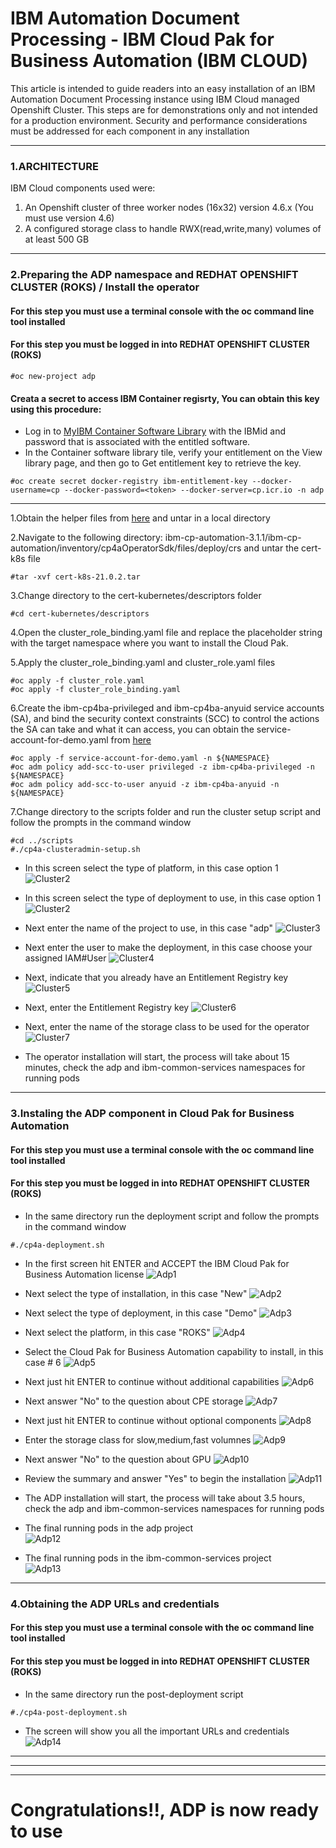 # IBM Automation Document Processing - IBM Cloud Pak for Business Automation (IBM CLOUD)

This article is intended to guide readers into an easy installation of an IBM Automation Document Processing instance using IBM Cloud managed Openshift Cluster.
This steps are for demonstrations only and not intended for a production environment. Security and performance considerations must be addressed for each component in any installation

***
### 1.ARCHITECTURE

IBM Cloud components used were:
1. An Openshift cluster of three worker nodes (16x32) version 4.6.x (You must use version 4.6)
2. A configured storage class to handle RWX(read,write,many) volumes of at least 500 GB

***
### 2.Preparing the ADP namespace and REDHAT OPENSHIFT CLUSTER (ROKS) / Install the operator
#### For this step you must use a terminal console with the oc command line tool installed
#### For this step you must be logged in into REDHAT OPENSHIFT CLUSTER (ROKS)
```
#oc new-project adp
```

#### Creata a secret to access IBM Container regisrty, You can obtain this key using this procedure:
* Log in to [MyIBM Container Software Library](https://myibm.ibm.com/products-services/containerlibrary) with the IBMid and password that is associated with the entitled software.
* In the Container software library tile, verify your entitlement on the View library page, and then go to Get entitlement key to retrieve the key. 

```
#oc create secret docker-registry ibm-entitlement-key --docker-username=cp --docker-password=<token> --docker-server=cp.icr.io -n adp
```
***
1.Obtain the helper files from [here](https://github.com/fxnaranjo/cp4ba-adp/blob/main/helper/ibm-cp-automation-3.1.1.tgz) and untar in a local directory

2.Navigate to the following directory: ibm-cp-automation-3.1.1/ibm-cp-automation/inventory/cp4aOperatorSdk/files/deploy/crs and untar the cert-k8s file
```
#tar -xvf cert-k8s-21.0.2.tar
```

3.Change directory to the cert-kubernetes/descriptors folder
```
#cd cert-kubernetes/descriptors
```

4.Open the cluster_role_binding.yaml file and replace the placeholder string <NAMESPACE> with the target namespace where you want to install the Cloud Pak.
 
5.Apply the cluster_role_binding.yaml and cluster_role.yaml files
```
#oc apply -f cluster_role.yaml
#oc apply -f cluster_role_binding.yaml
```
  
6.Create the ibm-cp4ba-privileged and ibm-cp4ba-anyuid service accounts (SA), and bind the security context constraints (SCC) to control the actions the SA can take and what it can access, you can obtain the service-account-for-demo.yaml from [here](https://github.com/fxnaranjo/cp4ba-adp/blob/main/helper/service-account-for-demo.yaml)
```
#oc apply -f service-account-for-demo.yaml -n ${NAMESPACE}
#oc adm policy add-scc-to-user privileged -z ibm-cp4ba-privileged -n ${NAMESPACE}
#oc adm policy add-scc-to-user anyuid -z ibm-cp4ba-anyuid -n ${NAMESPACE}
```

 7.Change directory to the scripts folder and run the cluster setup script and follow the prompts in the command window
 ```
 #cd ../scripts
 #./cp4a-clusteradmin-setup.sh
 ```
  
* In this screen select the type of platform, in this case option 1
![Cluster2](https://github.com/fxnaranjo/cp4ba-adp//raw/main/images/cluster1.png "Cluster1")
 
* In this screen select the type of deployment to use, in this case option 1
![Cluster2](https://github.com/fxnaranjo/cp4ba-adp//raw/main/images/cluster2.png "Cluster2")
 
* Next enter the name of the project to use, in this case "adp"
![Cluster3](https://github.com/fxnaranjo/cp4ba-adp//raw/main/images/cluster3.png "Cluster3")
 
* Next enter the user to make the deployment, in this case choose your assigned IAM#User
![Cluster4](https://github.com/fxnaranjo/cp4ba-adp//raw/main/images/cluster4.png "Cluster4")
 
* Next, indicate that you already have an Entitlement Registry key
![Cluster5](https://github.com/fxnaranjo/cp4ba-adp//raw/main/images/cluster5.png "Cluster5")

* Next, enter the Entitlement Registry key 
![Cluster6](https://github.com/fxnaranjo/cp4ba-adp//raw/main/images/cluster6.png "Cluster6")
 
* Next, enter the name of the storage class to be used for the operator
![Cluster7](https://github.com/fxnaranjo/cp4ba-adp//raw/main/images/cluster7.png "Cluster7")

* The operator installation will start, the process will take about 15 minutes, check the adp and ibm-common-services namespaces for running pods
 
***
### 3.Instaling the ADP component in Cloud Pak for Business Automation
#### For this step you must use a terminal console with the oc command line tool installed
#### For this step you must be logged in into REDHAT OPENSHIFT CLUSTER (ROKS)
 
* In the same directory run the deployment script and follow the prompts in the command window
 ```
 #./cp4a-deployment.sh
```
 
* In the first screen hit ENTER and ACCEPT the IBM Cloud Pak for Business Automation license
![Adp1](https://github.com/fxnaranjo/cp4ba-adp//raw/main/images/adp1.png "Adp1")
 
* Next select the type of installation, in this case "New"
![Adp2](https://github.com/fxnaranjo/cp4ba-adp//raw/main/images/adp2.png "Adp2")

* Next select the type of deployment, in this case "Demo"
![Adp3](https://github.com/fxnaranjo/cp4ba-adp//raw/main/images/adp3.png "Adp3")

* Next select the platform, in this case "ROKS"
![Adp4](https://github.com/fxnaranjo/cp4ba-adp//raw/main/images/adp4.png "Adp4")

* Select the Cloud Pak for Business Automation capability to install, in this case # 6
![Adp5](https://github.com/fxnaranjo/cp4ba-adp//raw/main/images/adp5.png "Adp5")
 
* Next just hit ENTER to continue without additional capabilities
![Adp6](https://github.com/fxnaranjo/cp4ba-adp//raw/main/images/adp6.png "Adp6")

* Next answer "No" to the question about CPE storage
![Adp7](https://github.com/fxnaranjo/cp4ba-adp//raw/main/images/adp7.png "Adp7")
 
* Next just hit ENTER to continue without optional components
![Adp8](https://github.com/fxnaranjo/cp4ba-adp//raw/main/images/adp8.png "Adp8")
 
* Enter the storage class for slow,medium,fast volumnes
![Adp9](https://github.com/fxnaranjo/cp4ba-adp//raw/main/images/adp9.png "Adp9")

* Next answer "No" to the question about GPU
![Adp10](https://github.com/fxnaranjo/cp4ba-adp//raw/main/images/adp10.png "Adp10")
 
* Review the summary and answer "Yes" to begin the installation
![Adp11](https://github.com/fxnaranjo/cp4ba-adp//raw/main/images/adp11.png "Adp11")

* The ADP installation will start, the process will take about 3.5 hours, check the adp and ibm-common-services namespaces for running pods
 
* The final running pods in the adp project<br/>
![Adp12](https://github.com/fxnaranjo/cp4ba-adp//raw/main/images/adp12.png "Adp12")
 
* The final running pods in the ibm-common-services project<br/>
![Adp13](https://github.com/fxnaranjo/cp4ba-adp//raw/main/images/adp13.png "Adp13")
 
***
### 4.Obtaining the ADP URLs and credentials
#### For this step you must use a terminal console with the oc command line tool installed
#### For this step you must be logged in into REDHAT OPENSHIFT CLUSTER (ROKS)

* In the same directory run the post-deployment script
 ```
 #./cp4a-post-deployment.sh
```

* The screen will show you all the important URLs and credentials
![Adp14](https://github.com/fxnaranjo/cp4ba-adp//raw/main/images/adp14.png "Adp14")
 
***
***
***
# Congratulations!!, ADP is now ready to use
